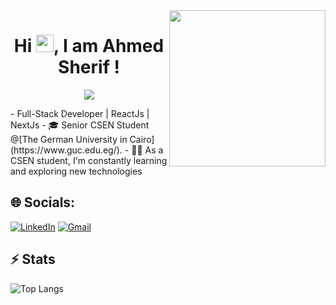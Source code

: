 
<img width="250" align="right" src="https://c.tenor.com/_DOBjnGspYAAAAAM/code-coding.gif">

<h1 align="center">
Hi <img src="https://media.giphy.com/media/hvRJCLFzcasrR4ia7z/giphy.gif" width="28">, I am Ahmed Sherif !
</h1>

<!-- Typing SVG by DenverCoder1 - https://github.com/DenverCoder1/readme-typing-svg -->
<p align="center">
  <a href="https://github.com/DenverCoder1/readme-typing-svg"><img src="https://readme-typing-svg.herokuapp.com/?lines=Software%20Engineering%20Student;Always%20learning%20new%20things&font=Fira%20Code&center=true&width=440&height=45&color=f75c7e&vCenter=true&size=22"></a>
</p> 
-  Full-Stack Developer | ReactJs | NextJs
- 🎓 Senior CSEN Student @[The German University in Cairo](https://www.guc.edu.eg/).
- 👨‍💻 As a CSEN student, I'm constantly learning and exploring new technologies


## 🌐 Socials:

[![LinkedIn](https://img.shields.io/badge/LinkedIn-%230077B5.svg?logo=linkedin&logoColor=white)](https://www.linkedin.com/in/ahmed-sherif-844957211/) 
 [![Gmail](https://img.shields.io/badge/Gmail-%230077B5.svg?logo=gmail&logoColor=white)](mailto:ahmedsherifsaid2000@gmail.com)


## ⚡ Stats

![Top Langs](https://github-readme-stats.vercel.app/api/top-langs/?username=Ahmedsherif74&hide=jupyter%20notebook&layout=compact)



